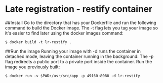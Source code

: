 # Late registration - restify container

##Install
Go to the directory that has your Dockerfile and run the following command to build the Docker image. The -t flag lets you tag your image so it's easier to find later using the docker images command:

```
$ docker build -t lr-restify .
```

##Run the image
Running your image with -d runs the container in detached mode, leaving the container running in the background. The -p flag redirects a public port to a private port inside the container. Run the image you previously built:

```
$ docker run -v $PWD:/usr/src/app -p 49160:8080 -d lr-restify
```